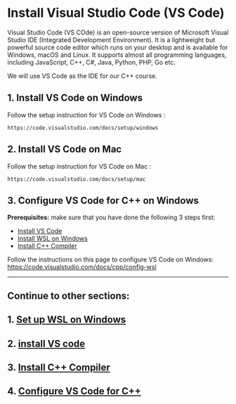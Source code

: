 # Install Visual Studio Code (VS Code)

Visual Studio Code (VS COde) is an open-source version of Microsoft Visual Studio IDE (Integrated Development Environment).  It is a lightweight but powerful source code editor which runs on your desktop and is available for Windows, macOS and Linux.   It supports almost all programming languages, including JavaScript, C++, C#, Java, Python, PHP, Go etc.

We will use VS Code as the IDE for our C++ course.

## 1. Install VS Code on Windows
Follow the setup instruction for VS Code on Windows :

    https://code.visualstudio.com/docs/setup/windows

## 2. Install VS Code on Mac
Follow the setup instruction for VS Code on Mac :

    https://code.visualstudio.com/docs/setup/mac


## 3. Configure VS Code for C++ on Windows
**Prerequisites:**
make sure that you have done the following 3 steps first:

- [Install VS Code](#1.2_install_VS_Code.md)
- [Install WSL on Windows](1.1_install_WSL_on_Windows.md)
- [Install C++ Compiler](#1.3_install_C++_compiler.md)

Follow the instructions on this page to configure VS Code on Windows:
https://code.visualstudio.com/docs/cpp/config-wsl

<hr>

## Continue to other sections:
## 1. [Set up WSL on Windows](1.1_install_WSL_on_Windows.md)
## 2. [install VS code](1.2_install_VS_Code.md)
## 3. [Install C++ Compiler](1.3_install_C++_compiler.md)
## 4. [Configure VS Code for C++](1.4_configure_vs_code.md)